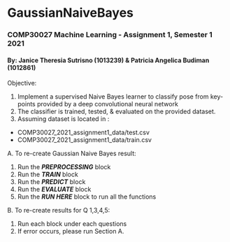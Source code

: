 # GaussianNaiveBayes
### COMP30027 Machine Learning - Assignment 1, Semester 1 2021
#### By: Janice Theresia Sutrisno (1013239) & Patricia Angelica Budiman (1012861)

Objective: 
1. Implement a supervised Naive Bayes learner to classify pose from key- points provided by a deep convolutional neural network
2. The classifier is trained, tested, & evaluated on the provided dataset. 
3. Assuming dataset is located in : 
  - COMP30027_2021_assignment1_data/test.csv
  - COMP30027_2021_assignment1_data/train.csv
  
A. To re-create Gaussian Naive Bayes result:
1. Run the ***PREPROCESSING*** block
2. Run the ***TRAIN*** block
3. Run the ***PREDICT*** block
4. Run the ***EVALUATE*** block
5. Run the ***RUN HERE*** block to run all the functions

B. To re-create results for Q 1,3,4,5:
1. Run each block under each questions
2. If error occurs, please run Section A.
